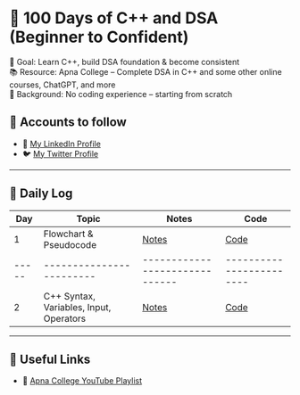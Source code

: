 # 💯 100 Days of C++ and DSA (Beginner to Confident)

🎯 Goal: Learn C++, build DSA foundation & become consistent  
📚 Resource: Apna College – Complete DSA in C++ and some other online courses, ChatGPT, and more  
🧠 Background: No coding experience – starting from scratch

## 🔗 Accounts to follow
- 💼 [My LinkedIn Profile](https://www.linkedin.com/in/saeed-ahmed78)
- 🐦 [My Twitter Profile](https://x.com/ahmed_8278?s=21)

---

## 🚀 Daily Log

| Day |         Topic          |             Notes            |          Code          |
|-----|------------------------|------------------------------|------------------------|
|  1  | Flowchart & Pseudocode | [Notes](Week1/Notes-Day1.md) | [Code](Week1/Day1.cpp) |
|-----|------------------------|------------------------------|------------------------|
|  2  | C++ Syntax, Variables, Input, Operators | [Notes](Week1/Notes-Day2.md) | [Code](Week1/Day2.cpp) |

---

## 🔗 Useful Links
- 🎥 [Apna College YouTube Playlist](https://www.youtube.com/playlist?list=PLfqMhTWNBTe0b2nM6JHVCnAkhQRGiZMSJ)


